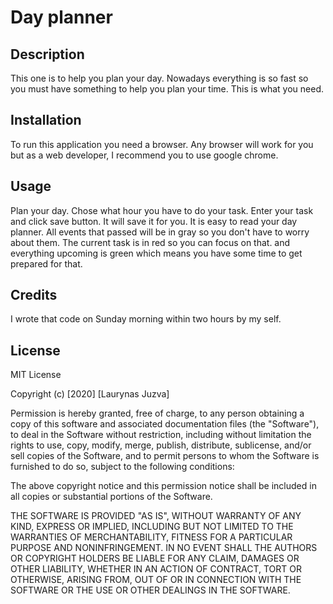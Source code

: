 # Day planner 

## Description 

This one is to help you plan your day. Nowadays everything is so fast so you must have something to help you plan your time. This is what you need. 

## Installation

To run this application you need a browser. 
Any browser will work for you but as a web developer, I recommend you to use google chrome.  


## Usage 

Plan your day. 
Chose what hour you have to do your task. 
Enter your task and click save button. 
It will save it for you.
It is easy to read your day planner. All events that passed will be in gray so you don't have to worry about them. 
The current task is in red so you can focus on that. 
and everything upcoming is green which means you have some time to get prepared for that. 

## Credits

I wrote that code on Sunday morning within two hours by my self. 


## License

MIT License

Copyright (c) [2020] [Laurynas Juzva]

Permission is hereby granted, free of charge, to any person obtaining a copy
of this software and associated documentation files (the "Software"), to deal
in the Software without restriction, including without limitation the rights
to use, copy, modify, merge, publish, distribute, sublicense, and/or sell
copies of the Software, and to permit persons to whom the Software is
furnished to do so, subject to the following conditions:

The above copyright notice and this permission notice shall be included in all
copies or substantial portions of the Software.

THE SOFTWARE IS PROVIDED "AS IS", WITHOUT WARRANTY OF ANY KIND, EXPRESS OR
IMPLIED, INCLUDING BUT NOT LIMITED TO THE WARRANTIES OF MERCHANTABILITY,
FITNESS FOR A PARTICULAR PURPOSE AND NONINFRINGEMENT. IN NO EVENT SHALL THE
AUTHORS OR COPYRIGHT HOLDERS BE LIABLE FOR ANY CLAIM, DAMAGES OR OTHER
LIABILITY, WHETHER IN AN ACTION OF CONTRACT, TORT OR OTHERWISE, ARISING FROM,
OUT OF OR IN CONNECTION WITH THE SOFTWARE OR THE USE OR OTHER DEALINGS IN THE
SOFTWARE.
